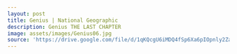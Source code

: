 ```yaml
---
layout: post
title: Genius | National Geographic
description: Genius THE LAST CHAPTER
image: assets/images/Genius06.jpg
source: 'https://drive.google.com/file/d/1qKQcgU6iMDQ4fSp6Xa6pIOpnly2ZaHKz/preview'
---
```

